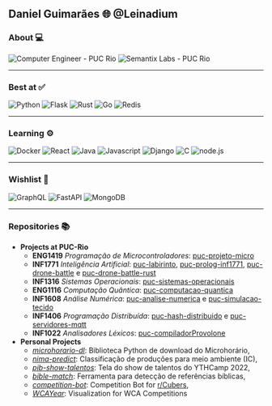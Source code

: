 ## Daniel Guimarães 🌐 @Leinadium

### About 💻

![Computer Engineer - PUC Rio](https://badgen.net/badge/%F0%9F%93%95%20%20Student%20at/Computer%20Engineer%20-%20PUC%20Rio/green/)
![Semantix Labs - PUC Rio](https://badgen.net/badge/%F0%9F%92%BC%20Working%20at/Semantix%20Labs%20-%20PUC%20Rio/8A38FE/)

---
### Best at ✅ 

![Python](https://img.shields.io/badge/-Python-00c226?style=flat&logo=python)
![Flask](https://img.shields.io/badge/-Flask-007817?style=flat&logo=flask)
![Rust](https://img.shields.io/badge/-Rust-00c226?style=flat&logo=rust)
![Go](https://img.shields.io/badge/-Go-007817?style=flat&logo=go)
![Redis](https://img.shields.io/badge/-Redis-00c226?style=flat&logo=redis)

---
### Learning ⚙

![Docker](https://img.shields.io/badge/-Docker-008fa8?style=flat&logo=docker)
![React](https://img.shields.io/badge/-React-004552?style=flat&logo=react)
![Java](https://img.shields.io/badge/-Java-008fa8?style=flat&logo=java)
![Javascript](https://img.shields.io/badge/-Javascript-004552?style=flat&logo=javascript)
![Django](https://img.shields.io/badge/-Django-008fa8?style=flat&logo=django)
![C](https://img.shields.io/badge/-C-004552?style=flat&logo=c)
![node.js](https://img.shields.io/badge/-Node.js-008fa8?style=flat&logo=nodedotjs)

---
### Wishlist 💭

![GraphQL](https://img.shields.io/badge/-GraphQL-757d00?style=flat&logo=graphql)
![FastAPI](https://img.shields.io/badge/-FastAPI-a9b500?style=flat&logo=fastapi)
![MongoDB](https://img.shields.io/badge/-MongoDB-757d00?style=flat&logo=mongodb)

---
### Repositories 📚

- **Projects at PUC-Rio**
  - **ENG1419** *Programação de Microcontroladores*: [puc-projeto-micro](https://github.com/Leinadium/puc-projeto-micro)
  - **INF1771** *Inteligência Artificial*: [puc-labirinto](https://github.com/Leinadium/puc-labirinto), [puc-prolog-inf1771](https://github.com/Leinadium/puc-prolog-inf1771), [puc-drone-battle](https://github.com/Leinadium/puc-drone-battle) e [puc-drone-battle-rust](https://github.com/Leinadium/puc-drone-battle-rust)
  - **INF1316** *Sistemas Operacionais*: [puc-sistemas-operacionais](https://github.com/Leinadium/puc-sistemas-operacionais)
  - **ENG1116** *Computação Quântica*: [puc-computacao-quantica](https://github.com/Leinadium/puc-computacao-quantica)
  - **INF1608** *Análise Numérica*: [puc-analise-numerica](https://github.com/Leinadium/puc-analise-numerica) e [puc-simulacao-tecido](https://github.com/Leinadium/puc-simulacao-tecido)
  - **INF1406** *Programação Distribuída*: [puc-hash-distribuido](https://github.com/Leinadium/puc-hash-distribuido) e [puc-servidores-mqtt](https://github.com/Leinadium/puc-servidores-mqtt)
  - **INF1022** *Analisadores Léxicos*: [puc-compiladorProvolone](https://github.com/Leinadium/puc-compiladorProvolone)
- **Personal Projects**
  - *[microhorario-dl](https://github.com/Leinadium/microhorario-dl)*: Biblioteca Python de download do Microhorário,
  - *[nima-predict](https://github.com/Leinadium/nima-predict)*: Classificação de produções para meio ambiente (IC),
  - *[pib-show-talentos](https://github.com/Leinadium/pib-show-talentos)*: Tela do show de talentos do YTHCamp 2022,
  - *[bible-match](https://github.com/Leinadium/bible-match)*: Ferramenta para detecção de referências bíblicas,
  - *[competition-bot](https://github.com/Leinadium/competition-bot)*: Competition Bot for [r/Cubers](reddit.com/r/Cubers),
  - *[WCAYear](https://github.com/Leinadium/WCAYear)*: Visualization for WCA Competitions
